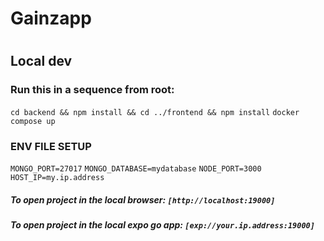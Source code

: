 # Gainzapp


#
## Local dev
### Run this in a sequence from root:
`cd backend && npm install && cd ../frontend && npm install` 
`docker compose up`

### ENV FILE SETUP 

`MONGO_PORT=27017`
`MONGO_DATABASE=mydatabase`
`NODE_PORT=3000`
`HOST_IP=my.ip.address`

##### To open project in the local browser: `[http://localhost:19000]`
##### To open project in the local expo go app: `[exp://your.ip.address:19000]`
  

